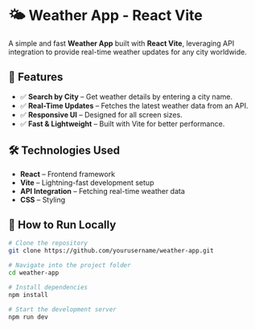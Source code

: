 # 🌤 Weather App - React Vite  

A simple and fast **Weather App** built with **React Vite**, leveraging API integration to provide real-time weather updates for any city worldwide.  

## 🚀 Features  

- ✅ **Search by City** – Get weather details by entering a city name.  
- ✅ **Real-Time Updates** – Fetches the latest weather data from an API.  
- ✅ **Responsive UI** – Designed for all screen sizes.  
- ✅ **Fast & Lightweight** – Built with Vite for better performance.  

## 🛠 Technologies Used  

- **React** – Frontend framework  
- **Vite** – Lightning-fast development setup  
- **API Integration** – Fetching real-time weather data  
- **CSS** – Styling  

## 📌 How to Run Locally  

```bash
# Clone the repository
git clone https://github.com/yourusername/weather-app.git

# Navigate into the project folder
cd weather-app

# Install dependencies
npm install

# Start the development server
npm run dev


